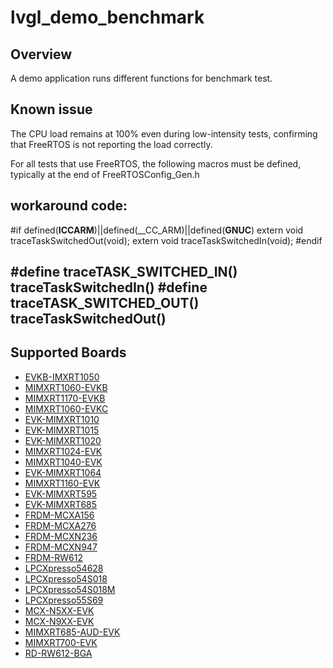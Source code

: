 # lvgl_demo_benchmark

## Overview
A demo application runs different functions for benchmark test.

## Known issue
The CPU load remains at 100% even during low-intensity tests, confirming that FreeRTOS is not reporting the load correctly.

For all tests that use FreeRTOS, the following macros must be defined, typically at the end of FreeRTOSConfig_Gen.h

workaround code:
--------------------------------------------------------------------------
#if defined(__ICCARM__)||defined(__CC_ARM)||defined(__GNUC__)
extern void traceTaskSwitchedOut(void);
extern void traceTaskSwitchedIn(void);
#endif

#define traceTASK_SWITCHED_IN()  traceTaskSwitchedIn()
#define traceTASK_SWITCHED_OUT() traceTaskSwitchedOut()
--------------------------------------------------------------------------

## Supported Boards
- [EVKB-IMXRT1050](../../_boards/evkbimxrt1050/lvgl_examples/lvgl_examples_readme.md)
- [MIMXRT1060-EVKB](../../_boards/evkbmimxrt1060/lvgl_examples/lvgl_examples_readme.md)
- [MIMXRT1170-EVKB](../../_boards/evkbmimxrt1170/lvgl_examples/lvgl_examples_readme.md)
- [MIMXRT1060-EVKC](../../_boards/evkcmimxrt1060/lvgl_examples/lvgl_examples_readme.md)
- [EVK-MIMXRT1010](../../_boards/evkmimxrt1010/lvgl_examples/lvgl_examples_readme.md)
- [EVK-MIMXRT1015](../../_boards/evkmimxrt1015/lvgl_examples/lvgl_examples_readme.md)
- [EVK-MIMXRT1020](../../_boards/evkmimxrt1020/lvgl_examples/lvgl_examples_readme.md)
- [MIMXRT1024-EVK](../../_boards/evkmimxrt1024/lvgl_examples/lvgl_examples_readme.md)
- [MIMXRT1040-EVK](../../_boards/evkmimxrt1040/lvgl_examples/lvgl_examples_readme.md)
- [EVK-MIMXRT1064](../../_boards/evkmimxrt1064/lvgl_examples/lvgl_examples_readme.md)
- [MIMXRT1160-EVK](../../_boards/evkmimxrt1160/lvgl_examples/lvgl_examples_readme.md)
- [EVK-MIMXRT595](../../_boards/evkmimxrt595/lvgl_examples/lvgl_examples_readme.md)
- [EVK-MIMXRT685](../../_boards/evkmimxrt685/lvgl_examples/lvgl_examples_readme.md)
- [FRDM-MCXA156](../../_boards/frdmmcxa156/lvgl_examples/lvgl_examples_readme.md)
- [FRDM-MCXA276](../../_boards/frdmmcxa276/lvgl_examples/lvgl_examples_readme.md)
- [FRDM-MCXN236](../../_boards/frdmmcxn236/lvgl_examples/lvgl_examples_readme.md)
- [FRDM-MCXN947](../../_boards/frdmmcxn947/lvgl_examples/lvgl_examples_readme.md)
- [FRDM-RW612](../../_boards/frdmrw612/lvgl_examples/lvgl_examples_readme.md)
- [LPCXpresso54628](../../_boards/lpcxpresso54628/lvgl_examples/lvgl_examples_readme.md)
- [LPCXpresso54S018](../../_boards/lpcxpresso54s018/lvgl_examples/lvgl_examples_readme.md)
- [LPCXpresso54S018M](../../_boards/lpcxpresso54s018m/lvgl_examples/lvgl_examples_readme.md)
- [LPCXpresso55S69](../../_boards/lpcxpresso55s69/lvgl_examples/lvgl_examples_readme.md)
- [MCX-N5XX-EVK](../../_boards/mcxn5xxevk/lvgl_examples/lvgl_examples_readme.md)
- [MCX-N9XX-EVK](../../_boards/mcxn9xxevk/lvgl_examples/lvgl_examples_readme.md)
- [MIMXRT685-AUD-EVK](../../_boards/mimxrt685audevk/lvgl_examples/lvgl_examples_readme.md)
- [MIMXRT700-EVK](../../_boards/mimxrt700evk/lvgl_examples/lvgl_examples_readme.md)
- [RD-RW612-BGA](../../_boards/rdrw612bga/lvgl_examples/lvgl_examples_readme.md)
